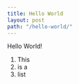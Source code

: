```yaml
---
title: Hello World
layout: post
path: "/hello-world/"
---
```


Hello World!

1. This
2. is a
3. list
